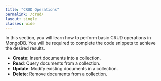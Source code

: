 ```yaml
---
title: "CRUD Operations"
permalink: /crud/
layout: single
classes: wide
---
```


In this section, you will learn how to perform basic CRUD operations in MongoDB. You will be required to complete the code snippets to achieve the desired results.

- **Create**: Insert documents into a collection.
- **Read**: Query documents from a collection.
- **Update**: Modify existing documents in a collection.
- **Delete**: Remove documents from a collection.


